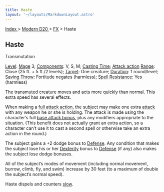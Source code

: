 ```yaml
---
title: Haste
layout: '~/layouts/MarkdownLayout.astro'
---
```


[ Index ](/) > [ Modern D20 ](/modern.d20.srd) > [FX](/modern.d20.srd/fx) > Haste

## Haste

Transmutation

[Level](/modern.d20.srd/fx/level):
[Mage](/modern.d20.srd/classes/advanced/mage) 3;
[Components](/modern.d20.srd/fx/components): V, S, M; [Casting Time](/modern.d20.srd/fx/casting.time); [Attack action](/modern.d20.srd/combat/attack.actions)
[Range](/modern.d20.srd/fx/range): Close (25 ft. + 5 ft./2 levels);
[Target](/modern.d20.srd/fx/target): One creature;
[Duration](/modern.d20.srd/fx/duration): 1 round/level; [Saving Throw](/modern.d20.srd/basics/saving.throws): Fortitude negates (harmless);
[Spell Resistance](/modern.d20.srd/special.abilities/spell.resistance): Yes
(harmless)

The transmuted creature moves and acts more quickly than normal. This extra
speed has several effects.

When making a [full attack action](/modern.d20.srd/combat/full.round.actions),
the subject may make one extra [attack](/modern.d20.srd/combat/attack.roll)
with any weapon he or she is holding. The attack is made using the character’s
full [base attack bonus](/modern.d20.srd/combat/attack.roll), plus any
modifiers appropriate to the situation. (This benefit does not actually grant
an extra action, so a character can’t use it to cast a second spell or
otherwise take an extra action in the round.)

The subject gains a +2 dodge bonus to
[Defense](/modern.d20.srd/combat/defense). Any condition that makes the
subject lose his or her [Dexterity](/modern.d20.srd/basics/ability.scores)
bonus to [Defense](/modern.d20.srd/combat/defense) (if any) also makes the
subject lose dodge bonuses.

All of the subject’s modes of movement (including normal movement, burrow,
climb, fly, and swim) increase by 30 feet (to a maximum of double the
subject’s normal speed).

Haste dispels and counters [slow](/modern.d20.srd/fx/slow).

